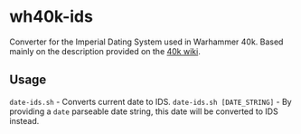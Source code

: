 # wh40k-ids
Converter for the Imperial Dating System used in Warhammer 40k.
Based mainly on the description provided on the [40k wiki](https://warhammer40k.fandom.com/wiki/Imperial_Dating_System).

## Usage
`date-ids.sh` - Converts current date to IDS.
`date-ids.sh [DATE_STRING]` - By providing a `date` parseable date string, this date will be converted to IDS instead.
